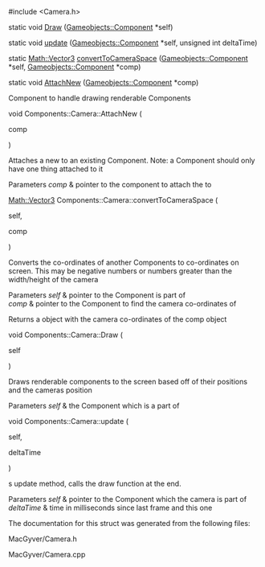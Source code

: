 <div id="struct_macgyver_1_1_components_1_1_camera">

</div>

<span id="struct_macgyver_1_1_components_1_1_camera"
label="struct_macgyver_1_1_components_1_1_camera"></span>

\#include $<$Camera.h$>$

<div class="DoxyCompactItemize">

static void
[Draw](#struct_macgyver_1_1_components_1_1_camera_aa623f2ebc0c1ade1297356fef10fa1c2)
([Gameobjects::Component](#class_macgyver_1_1_gameobjects_1_1_component)
$\ast$self)

static void
[update](#struct_macgyver_1_1_components_1_1_camera_abbb366251f67df48f8e5663b80dd0586)
([Gameobjects::Component](#class_macgyver_1_1_gameobjects_1_1_component)
$\ast$self, unsigned int deltaTime)

static [Math::Vector3](#class_macgyver_1_1_math_1_1_vector3)
[convertToCameraSpace](#struct_macgyver_1_1_components_1_1_camera_a92caf7b2cbd7b0cf8087d5e58d03d3b8)
([Gameobjects::Component](#class_macgyver_1_1_gameobjects_1_1_component)
$\ast$self,
[Gameobjects::Component](#class_macgyver_1_1_gameobjects_1_1_component)
$\ast$comp)

static void
[AttachNew](#struct_macgyver_1_1_components_1_1_camera_a5b0d21a4ea85ae6b2562256c2b7bbf34)
([Gameobjects::Component](#class_macgyver_1_1_gameobjects_1_1_component)
$\ast$comp)

</div>

Component to handle drawing renderable Components

<span id="struct_macgyver_1_1_components_1_1_camera_a5b0d21a4ea85ae6b2562256c2b7bbf34"
label="struct_macgyver_1_1_components_1_1_camera_a5b0d21a4ea85ae6b2562256c2b7bbf34"></span>

void Components::Camera::AttachNew (

<div class="DoxyParamCaption">

comp

</div>

)

Attaches a new to an existing Component. Note: a Component should only
have one thing attached to it

<div class="DoxyParams">

Parameters *comp* & pointer to the component to attach the to  

</div>

<span id="struct_macgyver_1_1_components_1_1_camera_a92caf7b2cbd7b0cf8087d5e58d03d3b8"
label="struct_macgyver_1_1_components_1_1_camera_a92caf7b2cbd7b0cf8087d5e58d03d3b8"></span>

[Math::Vector3](#class_macgyver_1_1_math_1_1_vector3)
Components::Camera::convertToCameraSpace (

<div class="DoxyParamCaption">

self,

comp

</div>

)

Converts the co-ordinates of another Components to co-ordinates on
screen. This may be negative numbers or numbers greater than the
width/height of the camera

<div class="DoxyParams">

Parameters *self* & pointer to the Component is part of  
*comp* & pointer to the Component to find the camera co-ordinates of  

</div>

<div class="DoxyReturn">

Returns a object with the camera co-ordinates of the comp object

</div>

<span id="struct_macgyver_1_1_components_1_1_camera_aa623f2ebc0c1ade1297356fef10fa1c2"
label="struct_macgyver_1_1_components_1_1_camera_aa623f2ebc0c1ade1297356fef10fa1c2"></span>

void Components::Camera::Draw (

<div class="DoxyParamCaption">

self

</div>

)

Draws renderable components to the screen based off of their positions
and the cameras position

<div class="DoxyParams">

Parameters *self* & the Component which is a part of  

</div>

<span id="struct_macgyver_1_1_components_1_1_camera_abbb366251f67df48f8e5663b80dd0586"
label="struct_macgyver_1_1_components_1_1_camera_abbb366251f67df48f8e5663b80dd0586"></span>

void Components::Camera::update (

<div class="DoxyParamCaption">

self,

deltaTime

</div>

)

s update method, calls the draw function at the end.

<div class="DoxyParams">

Parameters *self* & pointer to the Component which the camera is part
of  
*deltaTime* & time in milliseconds since last frame and this one  

</div>

The documentation for this struct was generated from the following
files:

<div class="DoxyCompactItemize">

MacGyver/Camera.h

MacGyver/Camera.cpp

</div>
